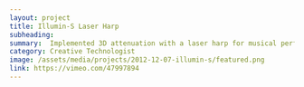 ```yaml
---
layout: project
title: Illumin-S Laser Harp
subheading: 
summary:  Implemented 3D attenuation with a laser harp for musical performance, with artist Avant Muse
category: Creative Technologist
image: /assets/media/projects/2012-12-07-illumin-s/featured.png
link: https://vimeo.com/47997894
---
```



